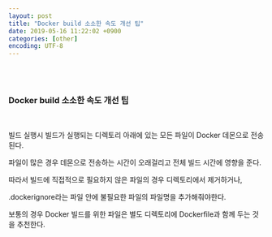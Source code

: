 ```yaml
---
layout: post
title: "Docker build 소소한 속도 개선 팁"
date: 2019-05-16 11:22:02 +0900
categories: [other]
encoding: UTF-8
---
```


<br>
<br>



### Docker build 소소한 속도 개선 팁

<br>

빌드 실행시 빌드가 실행되는 디렉토리 아래에 있는 모든 파일이 Docker 데몬으로 전송된다. 

파일이 많은 경우 데몬으로 전송하는 시간이 오래걸리고 전체 빌드 시간에 영향을 준다.

따라서 빌드에 직접적으로 필요하지 않은 파일의 경우 디렉토리에서 제거하거나, 

.dockerignore라는 파일 안에 불필요한 파일의 파일명을 추가해줘야한다.

보통의 경우 Docker 빌드를 위한 파일은 별도 디렉토리에 Dockerfile과 함께 두는 것을 추천한다.


<br>
